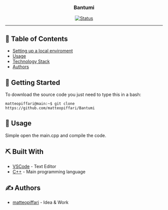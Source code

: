 <h3 align="center">Bantumi</h3>

<div align="center">

[![Status](https://img.shields.io/badge/Status-archived-orange.svg)]()

</div>

---

## 📝 Table of Contents

- [Setting up a local enviroment](#getting_started)
- [Usage](#usage)
- [Technology Stack](#tech_stack)
- [Authors](#authors)

## 🏁 Getting Started <a name = "getting_started"></a>

To download the source code you just need to type this in a bash:

```console
matteopiffari@main:~$ git clone https://github.com/matteopiffari/Bantumi
```

## 🎈 Usage <a name="usage"></a>

Simple open the main.cpp and compile the code.

## ⛏️ Built With <a name = "tech_stack"></a>

- [VSCode](https://code.visualstudio.com/) - Text Editor
- [C++](https://en.wikipedia.org/wiki/C%2B%2B) - Main programming language

## ✍️ Authors <a name = "authors"></a>

- [matteopiffari](https://github.com/matteopiffari) - Idea & Work

